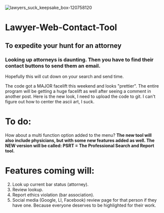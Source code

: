 ![lawyers_suck_keepsake_box-120758120](https://user-images.githubusercontent.com/43219706/172950281-a0c4bea2-546f-4df7-806b-edc783cb0112.jpg)

# Lawyer-Web-Contact-Tool
## To expedite your hunt for an attorney
### Looking up attorneys is daunting. Then you have to find their contact buttons to send them an email.
Hopefully this will cut down on your search and send time.

The code got a MAJOR facelift this weekend and looks "prettier". The entire program will be getting a huge facelift as well after seeing a comment in another post. Here is the new look, I need to upload the code to git. I can't figure out how to center the ascii art, I suck.

# To do:
How about a multi function option added to the menu?
**The new tool will also include physicians, but with some new features added as well. The NEW version will be called: PSRT = The Professional Search and Report tool.**

# Features coming will:
2. Look up current bar status (attorney).
3. Review lookup.
4. Report ethics violation (bar association).
5. Social media (Google, LI, Facebook) review page for that person if they have one. Because everyone deserves to be highlighted for their work.
